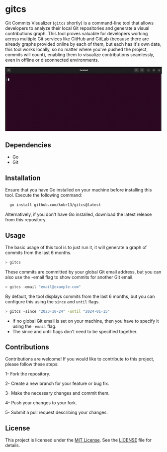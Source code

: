 # gitcs

Git Commits Visualizer (`gitcs` shortly) is a command-line tool that allows developers to analyze their local Git repositories and generate a visual contributions graph. This tool proves valuable for developers working across multiple Git services like GitHub and GitLab (because there are already graphs provided online by each of them, but each has it's own data, this tool works locally, so no matter where you've pushed the project, commits will count), enabling them to visualize contributions seamlessly, even in offline or disconnected environments.

![gitcs](./gitcs.gif)

## Dependencies

- Go
- Git

## Installation

Ensure that you have Go installed on your machine before installing this tool. Execute the following command:


```bash
  go install github.com/knbr13/gitcs@latest
```

Alternatively, if you don't have Go installed, download the latest release from this repository.

## Usage

The basic usage of this tool is to just run it, it will generate a graph of commits from the last 6 months.
```bash
> gitcs
```

These commits are committed by your global Git email address, but you can also use the -email flag to show commits for another Git email.
```bash
> gitcs -email "email@example.com"
```

By default, the tool displays commits from the last 6 months, but you can configure this using the `since` and `until` flags.
```bash
> gitcs -since "2023-10-24" -until "2024-01-15"
```

- If no global Git email is set on your machine, then you have to specify it using the `-email` flag.
- The since and until flags don't need to be specified together.

## Contributions

Contributions are welcome! If you would like to contribute to this project, please follow these steps:

1- Fork the repository.

2- Create a new branch for your feature or bug fix.

3- Make the necessary changes and commit them.

4- Push your changes to your fork.

5- Submit a pull request describing your changes.

## License

This project is licensed under the [MIT License](https://github.com/knbr13/gitcs/blob/main/LICENSE). See the [LICENSE](https://github.com/knbr13/gitcs/blob/main/LICENSE) file for details.
